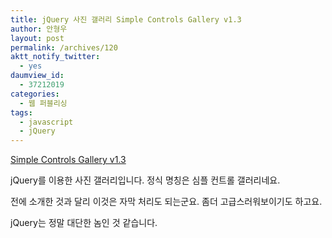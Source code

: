 ```yaml
---
title: jQuery 사진 갤러리 Simple Controls Gallery v1.3
author: 안형우
layout: post
permalink: /archives/120
aktt_notify_twitter:
  - yes
daumview_id:
  - 37212019
categories:
  - 웹 퍼블리싱
tags:
  - javascript
  - jQuery
---
```

[Simple Controls Gallery v1.3][1]

jQuery를 이용한 사진 갤러리입니다. 정식 명칭은 심플 컨트롤 갤러리네요.

전에 소개한 것과 달리 이것은 자막 처리도 되는군요. 좀더 고급스러워보이기도 하고요.

jQuery는 정말 대단한 놈인 것 같습니다.

 [1]: http://www.dynamicdrive.com/dynamicindex4/simplegallery.htm